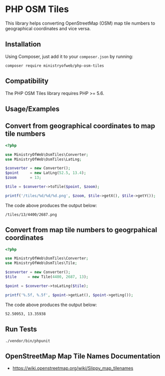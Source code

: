# PHP OSM Tiles

This library helps converting OpenStreetMap (OSM) map tile numbers to 
geographical coordinates and vice versa.

## Installation

Using Composer, just add it to your `composer.json` by running:

```shell
composer require ministryofweb/php-osm-tiles
```

## Compatibility

The PHP OSM Tiles library requires PHP >= 5.6.

## Usage/Examples

## Convert from geographical coordinates to map tile numbers

```php
<?php

use MinistryOfWeb\OsmTiles\Converter;
use MinistryOfWeb\OsmTiles\LatLng;

$converter = new Converter();
$point     = new LatLng(52.5, 13.4);
$zoom      = 13;

$tile = $converter->toTile($point, $zoom);

printf('/tiles/%d/%d/%d.png', $zoom, $tile->getX(), $tile->getY());
```

The code above produces the output below:

```text
/tiles/13/4400/2687.png
```

## Convert from map tile numbers to geogrpahical coordinates

```php
<?php

use MinistryOfWeb\OsmTiles\Converter;
use MinistryOfWeb\OsmTiles\Tile;

$converter = new Converter();
$tile     = new Tile(4400, 2687, 13);

$point = $converter->toLatLng($tile);

printf('%.5f, %.5f', $point->getLat(), $point->getLng());
```

The code above produces the output below:

```text
52.50953, 13.35938
```

## Run Tests

```shell
./vendor/bin/phpunit
```

## OpenStreetMap Map Tile Names Documentation

- https://wiki.openstreetmap.org/wiki/Slippy_map_tilenames
